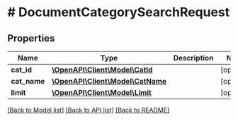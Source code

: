 # # DocumentCategorySearchRequest

## Properties

Name | Type | Description | Notes
------------ | ------------- | ------------- | -------------
**cat_id** | [**\OpenAPI\Client\Model\CatId**](CatId.md) |  | [optional]
**cat_name** | [**\OpenAPI\Client\Model\CatName**](CatName.md) |  | [optional]
**limit** | [**\OpenAPI\Client\Model\Limit**](Limit.md) |  | [optional]

[[Back to Model list]](../../README.md#models) [[Back to API list]](../../README.md#endpoints) [[Back to README]](../../README.md)
